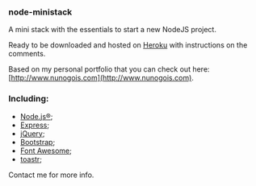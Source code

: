 ### node-ministack

A mini stack with the essentials to start a new NodeJS project.

Ready to be downloaded and hosted on [Heroku](https://www.heroku.com/) with instructions on the comments.

Based on my personal portfolio that you can check out here: [http://www.nunogois.com](http://www.nunogois.com).

### Including:
* [Node.js®](https://nodejs.org);
* [Express](http://expressjs.com/);
* [jQuery](https://jquery.com/);
* [Bootstrap](http://getbootstrap.com/);
* [Font Awesome](http://fontawesome.io/);
* [toastr](https://github.com/CodeSeven/toastr);

Contact me for more info.
